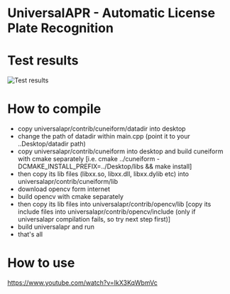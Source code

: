 # UniversalAPR - Automatic License Plate Recognition

# Test results

![Test results](https://i.hizliresim.com/3pGBkp.jpg)


# How to compile
- copy universalapr/contrib/cuneiform/datadir into desktop
- change the path of datadir within main.cpp (point it to your ..Desktop/datadir path)
- copy universalapr/contrib/cuneiform into desktop and build cuneiform with cmake separately
  [i.e. cmake ../cuneiform -DCMAKE_INSTALL_PREFIX=../Desktop/libs && make install]
- then copy its lib files (libxx.so, libxx.dll, libxx.dylib etc) into universalapr/contrib/cuneiform/lib
- download opencv form internet
- build opencv with cmake separately
- then copy its lib files into universalapr/contrib/opencv/lib
  [copy its include files into universalapr/contrib/opencv/include (only if universalapr compilation fails, so try next step first)]
- build universalapr and run
- that's all

# How to use

https://www.youtube.com/watch?v=IkX3KqWbmVc
